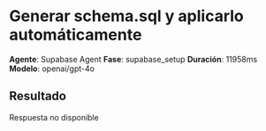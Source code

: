 # Generar schema.sql y aplicarlo automáticamente

**Agente**: Supabase Agent
**Fase**: supabase_setup
**Duración**: 11958ms
**Modelo**: openai/gpt-4o

## Resultado

Respuesta no disponible